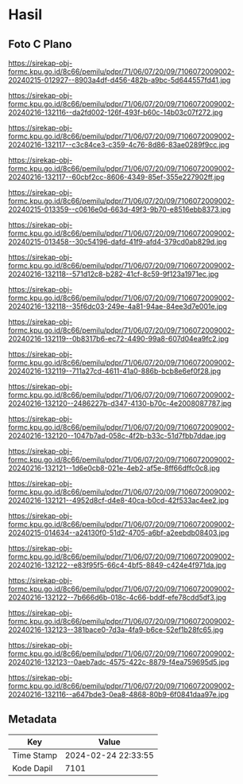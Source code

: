 # Hasil

## Foto C Plano

https://sirekap-obj-formc.kpu.go.id/8c66/pemilu/pdpr/71/06/07/20/09/7106072009002-20240215-012927--8903a4df-d456-482b-a9bc-5d644557fd41.jpg

https://sirekap-obj-formc.kpu.go.id/8c66/pemilu/pdpr/71/06/07/20/09/7106072009002-20240216-132116--da2fd002-126f-493f-b60c-14b03c07f272.jpg

https://sirekap-obj-formc.kpu.go.id/8c66/pemilu/pdpr/71/06/07/20/09/7106072009002-20240216-132117--c3c84ce3-c359-4c76-8d86-83ae0289f9cc.jpg

https://sirekap-obj-formc.kpu.go.id/8c66/pemilu/pdpr/71/06/07/20/09/7106072009002-20240216-132117--60cbf2cc-8606-4349-85ef-355e227902ff.jpg

https://sirekap-obj-formc.kpu.go.id/8c66/pemilu/pdpr/71/06/07/20/09/7106072009002-20240215-013359--c0616e0d-663d-49f3-9b70-e8516ebb8373.jpg

https://sirekap-obj-formc.kpu.go.id/8c66/pemilu/pdpr/71/06/07/20/09/7106072009002-20240215-013458--30c54196-dafd-41f9-afd4-379cd0ab829d.jpg

https://sirekap-obj-formc.kpu.go.id/8c66/pemilu/pdpr/71/06/07/20/09/7106072009002-20240216-132118--571d12c8-b282-41cf-8c59-9f123a1971ec.jpg

https://sirekap-obj-formc.kpu.go.id/8c66/pemilu/pdpr/71/06/07/20/09/7106072009002-20240216-132118--35f6dc03-249e-4a81-94ae-84ee3d7e001e.jpg

https://sirekap-obj-formc.kpu.go.id/8c66/pemilu/pdpr/71/06/07/20/09/7106072009002-20240216-132119--0b8317b6-ec72-4490-99a8-607d04ea9fc2.jpg

https://sirekap-obj-formc.kpu.go.id/8c66/pemilu/pdpr/71/06/07/20/09/7106072009002-20240216-132119--711a27cd-4611-41a0-886b-bcb8e6ef0f28.jpg

https://sirekap-obj-formc.kpu.go.id/8c66/pemilu/pdpr/71/06/07/20/09/7106072009002-20240216-132120--2486227b-d347-4130-b70c-4e2008087787.jpg

https://sirekap-obj-formc.kpu.go.id/8c66/pemilu/pdpr/71/06/07/20/09/7106072009002-20240216-132120--1047b7ad-058c-4f2b-b33c-51d7fbb7ddae.jpg

https://sirekap-obj-formc.kpu.go.id/8c66/pemilu/pdpr/71/06/07/20/09/7106072009002-20240216-132121--1d6e0cb8-021e-4eb2-af5e-8ff66dffc0c8.jpg

https://sirekap-obj-formc.kpu.go.id/8c66/pemilu/pdpr/71/06/07/20/09/7106072009002-20240216-132121--4952d8cf-d4e8-40ca-b0cd-42f533ac4ee2.jpg

https://sirekap-obj-formc.kpu.go.id/8c66/pemilu/pdpr/71/06/07/20/09/7106072009002-20240215-014634--a24130f0-51d2-4705-a6bf-a2eebdb08403.jpg

https://sirekap-obj-formc.kpu.go.id/8c66/pemilu/pdpr/71/06/07/20/09/7106072009002-20240216-132122--e83f95f5-66c4-4bf5-8849-c424e4f971da.jpg

https://sirekap-obj-formc.kpu.go.id/8c66/pemilu/pdpr/71/06/07/20/09/7106072009002-20240216-132122--7b666d6b-018c-4c66-bddf-efe78cdd5df3.jpg

https://sirekap-obj-formc.kpu.go.id/8c66/pemilu/pdpr/71/06/07/20/09/7106072009002-20240216-132123--381bace0-7d3a-4fa9-b6ce-52ef1b28fc65.jpg

https://sirekap-obj-formc.kpu.go.id/8c66/pemilu/pdpr/71/06/07/20/09/7106072009002-20240216-132123--0aeb7adc-4575-422c-8879-f4ea759695d5.jpg

https://sirekap-obj-formc.kpu.go.id/8c66/pemilu/pdpr/71/06/07/20/09/7106072009002-20240216-132116--a647bde3-0ea8-4868-80b9-6f0841daa97e.jpg


## Metadata

| Key        | Value               |
| ---------- | ------------------- |
| Time Stamp | 2024-02-24 22:33:55 |
| Kode Dapil | 7101                |



